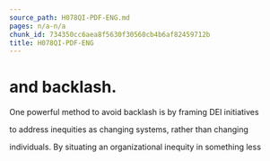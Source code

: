 ```yaml
---
source_path: H078QI-PDF-ENG.md
pages: n/a-n/a
chunk_id: 734350cc6aea8f5630f30560cb4b6af82459712b
title: H078QI-PDF-ENG
---
```

# and backlash.

One powerful method to avoid backlash is by framing DEI initiatives

to address inequities as changing systems, rather than changing

individuals. By situating an organizational inequity in something less
